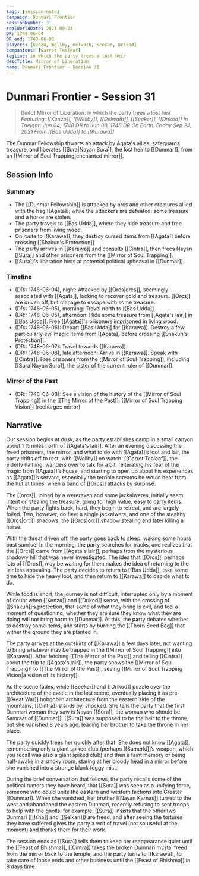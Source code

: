```yaml
---
tags: [session-note]
campaign: Dunmari Frontier
sessionNumber: 31
realWorldDate: 2021-09-24
DR: 1748-06-04
DR_end: 1748-06-08
players: [Kenzo, Wellby, Delwath, Seeker, Drikod]
companions: [Garret Tealeaf]
tagline: in which the party frees a lost heir
descTitle: Mirror of Liberation
name: Dunmari Frontier - Session 31
---
```

# Dunmari Frontier - Session 31

>[!info] Mirror of Liberation: in which the party frees a lost heir
> *Featuring: [[Kenzo]], [[Wellby]], [[Delwath]], [[Seeker]], [[Drikod]]*
> *In Taelgar: Jun 04, 1748 DR to Jun 08, 1748 DR*
> *On Earth: Friday Sep 24, 2021*
> *From [[Bas Udda]] to [[Karawa]]*

The Dunmar Fellowship thwarts an attack by Agata's allies, safeguards treasure, and liberates [[Sura|Nayan Sura]], the lost heir to [[Dunmar]], from an [[Mirror of Soul Trapping|enchanted mirror]].

## Session Info
### Summary
- The [[Dunmar Fellowship]] is attacked by orcs and other creatures allied with the hag [[Agata]]; while the attackers are defeated, some treasure and a horse are stolen.
- The party travels to [[Bas Udda]], where they hide treasure and free prisoners from living wood.
- On route to [[Karawa]], they destroy cursed items from [[Agata]] before crossing [[Shakun's Protection]]
- The party arrives in [[Karawa]] and consults [[Cintra]], then frees Nayan [[Sura]] and other prisoners from the [[Mirror of Soul Trapping]].
- [[Sura]]'s liberation hints at potential political upheaval in [[Dunmar]].

### Timeline
- (DR:: 1748-06-04), night: Attacked by [[Orcs|orcs]], seemingly associated with [[Agata]], looking to recover gold and treasure. [[Orcs]] are driven off, but manage to escape with some treasure.
- (DR:: 1748-06-05), morning: Travel north to [[Bas Udda]]
- (DR:: 1748-06-05), afternoon: Hide some treasure from [[Agata's lair]] in [[Bas Udda]]. Free [[Agata]]'s prisoners imprisoned in living wood. 
- (DR:: 1748-06-06): Depart [[Bas Udda]] for [[Karawa]]. Destroy a few particularly evil magic items from [[Agata]] before crossing [[Shakun's Protection]].
- (DR:: 1748-06-07): Travel towards [[Karawa]].
- (DR:: 1748-06-08), late afternoon: Arrive in [[Karawa]]. Speak with [[Cintra]]. Free prisoners from the [[Mirror of Soul Trapping]], including [[Sura|Nayan Sura]], the sister of the current ruler of [[Dunmar]]. 

### Mirror of the Past
- (DR:: 1748-06-08): See a vision of the history of the [[Mirror of Soul Trapping]] in the [[The Mirror of the Past]]: [[Mirror of Soul Trapping Vision]] (recharge:: mirror)

## Narrative
Our session begins at dusk, as the party establishes camp in a small canyon about 1 ½ miles north of [[Agata's lair]]. After an evening discussing the freed prisoners, the mirror, and what to do with [[Agata]]’s loot and lair, the party drifts off to rest, with [[Wellby]] on watch. [[Garret Tealeaf]], the elderly halfling, wanders over to talk for a bit, reiterating his fear of the magic from [[Agata]]’s house, and starting to open up about his experiences as [[Agata]]’s servant, especially the terrible screams he would hear from the hut at times, when a band of [[Orcs]] attacks by surprise.

The [[orcs]], joined by a wereraven and some jackalweres, initially seem intent on stealing the treasure, going for high value, easy to carry items. When the party fights back, hard, they begin to retreat, and are largely foiled. Two, however, do flee: a single jackalwere, and one of the stealthy [[Orcs|orc]] shadows, the [[Orcs|orc]] shadow stealing and later killing a horse. 

With the threat driven off, the party goes back to sleep, waking some hours past sunrise. In the morning, the party searches for tracks, and realizes that the [[Orcs]] came from [[Agata's lair]], perhaps from the mysterious shadowy hill that was never investigated. The idea that [[Orcs]], perhaps lots of [[Orcs]], may be waiting for them makes the idea of returning to the lair less appealing. The party decides to return to [[Bas Udda]], take some time to hide the heavy loot, and then return to [[Karawa]] to decide what to do.

While food is short, the journey is not difficult, interrupted only by a moment of doubt when [[Kenzo]] and [[Drikod]] sense, with the crossing of [[Shakun]]’s protection, that some of what they bring is evil, and feel a moment of questioning, whether they are sure they know what they are doing will not bring harm to [[Dunmar]]. At this, the party debates whether to destroy some items, and starts by burning the [[Thorn Seed Bag]] that wither the ground they are planted in.

The party arrives at the outskirts of [[Karawa]] a few days later, not wanting to bring whatever may be trapped in the [[Mirror of Soul Trapping]] into [[Karawa]]. After fetching [[The Mirror of the Past]] and telling [[Cintra]] about the trip to [[Agata's lair]], the party shows the [[Mirror of Soul Trapping]] to [[The Mirror of the Past]], seeing [[Mirror of Soul Trapping Vision|a vision of its history]].

As the scene fades, while [[Seeker]] and [[Drikod]] puzzle over the architecture of the castle in the last scene, eventually placing it as pre-[[Great War]] hobgoblin architecture from the eastern side of the mountains, [[Cintra]] stands by, shocked. She tells the party that the first Dunmari woman they saw is Nayan [[Sura]], the woman who should be Samraat of [[Dunmar]]. [[Sura]] was supposed to be the heir to the throne, but she vanished 8 years ago, leading her brother to take the throne in her place. 

The party quickly frees her quickly after that. She does not know [[Agata]], remembering only a giant spiked club (perhaps [[Samerki]]’s weapon, which you recall was also a giant spiked club) and then a faint memory of being half-awake in a smoky room, staring at her bloody head in a mirror before she vanished into a strange blank foggy mist. 

During the brief conversation that follows, the party recalls some of the political rumors they have heard, that [[Sura]] was seen as a unifying force, someone who could unite the eastern and western factions into Greater [[Dunmar]]. When she vanished, her brother [[Nayan Karnas]] turned to the west and abandoned the eastern Dunmari, recently refusing to sent troops to help with the gnolls, for example. [[Sura]] insists that the other two Dunmari ([[Isha]] and [[Selkan]]) are freed, and after seeing the tortures they have suffered gives the party a writ of travel (not so useful at the moment) and thanks them for their work. 

The session ends as [[Sura]] tells them to keep her reappearance quiet until the [[Feast of Bhishma]], [[Cintra]] takes the broken Dunmari mystai freed from the mirror back to the temple, and the party turns to [[Karawa]], to take care of loose ends and other business until the [[Feast of Bhishma]] in 9 days time. 